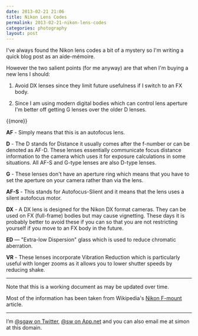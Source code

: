 ```yaml
---
date: 2013-02-21 21:06
title: Nikon Lens Codes
permalink: 2013-02-21-nikon-lens-codes
categories: photography
layout: post
---
```


I've always found the Nikon lens codes a bit of a mystery so I'm writing a quick blog post as an aide-mémoire.

However the two salient points (for me anyway) are that when I'm buying a new lens I should:

1. Avoid DX lenses since they limit future usefulness if I switch to an FX body.

2. Since I am using modern digital bodies which can control lens aperture I'm better off getting G lenses over the older D lenses.

{{more}}

**AF** - Simply means that this is an autofocus lens.

**D** - The D stands for Distance it usually comes after the f-number or can be denoted as AF-D. These lenses essentially communicate focus distance information to the camera which uses it for exposure calculations in some situations. All AF-S and G-type lenses are also D-type lenses.

**G** - These lenses don't have an aperture ring which means that you have to set the aperture on your camera rather than via the lens.

**AF-S** - This stands for Autofocus-Slient and it means that the lens uses a silent autofocus motor.

**DX** - A DX lens is designed for the Nikon DX format cameras. They can be used on FX (full-frame) bodies but may cause vignetting. These days it is probably better to avoid these if you can so that you are not restricting yourself if you move to an FX body in the future.

**ED** — "Extra-low Dispersion" glass which is used to reduce chromatic aberration.

**VR** -  These lenses incorporate Vibration Reduction which is particularly useful with longer zooms as it allows you to lower shutter speeds by reducing shake.

---

Note that this is a working document as may be updated over time.

Most of the information has been taken from Wikipedia's [Nikon F-mount](http://en.wikipedia.org/wiki/Nikon_F-mount) article.

---

I’m [@sgaw on Twitter](http://twitter.com/sgaw), [@sw on App.net](https://alpha.app.net/sw) and you can also email me at simon at this domain.